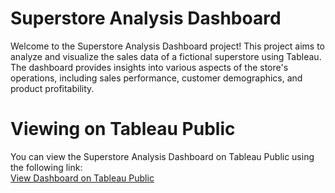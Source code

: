 # **Superstore Analysis Dashboard**  
Welcome to the Superstore Analysis Dashboard project! This project aims to analyze and visualize the sales data of a fictional superstore using Tableau. The dashboard provides insights into various aspects of the store's operations, including sales performance, customer demographics, and product profitability.  
# **Viewing on Tableau Public**  
You can view the Superstore Analysis Dashboard on Tableau Public using the following link:  
[View Dashboard on Tableau Public]([https://public.tableau.com/views/your-dashboard-link](https://public.tableau.com/views/SuperStoreAnalysis_17183498860720/Dashboard1?:language=en-US&:sid=&:display_count=n&:origin=viz_share_link))

